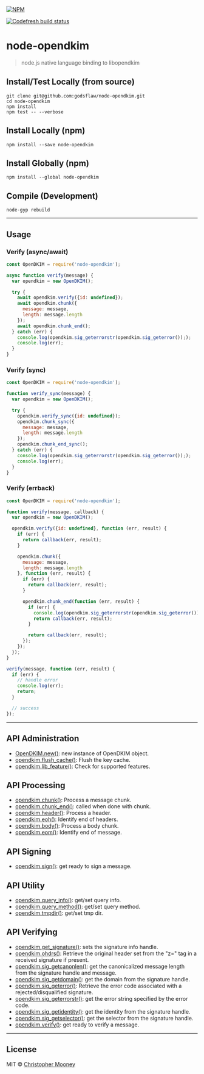 [![NPM][npm-img]][npm-url]

[![Codefresh build status][cf-img]][cf-url]

# node-opendkim

> node.js native language binding to libopendkim

## Install/Test Locally (from source)

```
git clone git@github.com:godsflaw/node-opendkim.git
cd node-opendkim
npm install
npm test -- --verbose

```

## Install Locally (npm)

```
npm install --save node-opendkim
```

## Install Globally (npm)

```
npm install --global node-opendkim
```

## Compile (Development)

```
node-gyp rebuild

```

---

## Usage

### Verify (async/await)

```js
const OpenDKIM = require('node-opendkim');

async function verify(message) {
  var opendkim = new OpenDKIM();

  try {
    await opendkim.verify({id: undefined});
    await opendkim.chunk({
      message: message,
      length: message.length
    });
    await opendkim.chunk_end();
  } catch (err) {
    console.log(opendkim.sig_geterrorstr(opendkim.sig_geterror()););
    console.log(err);
  }
}
```

### Verify (sync)

```js
const OpenDKIM = require('node-opendkim');

function verify_sync(message) {
  var opendkim = new OpenDKIM();

  try {
    opendkim.verify_sync({id: undefined});
    opendkim.chunk_sync({
      message: message,
      length: message.length
    });
    opendkim.chunk_end_sync();
  } catch (err) {
    console.log(opendkim.sig_geterrorstr(opendkim.sig_geterror()););
    console.log(err);
  }
}
```

### Verify (errback)

```js
const OpenDKIM = require('node-opendkim');

function verify(message, callback) {
  var opendkim = new OpenDKIM();

  opendkim.verify({id: undefined}, function (err, result) {
    if (err) {
      return callback(err, result);
    }

    opendkim.chunk({
      message: message,
      length: message.length
    }, function (err, result) {
      if (err) {
        return callback(err, result);
      }

      opendkim.chunk_end(function (err, result) {
        if (err) {
          console.log(opendkim.sig_geterrorstr(opendkim.sig_geterror()););
          return callback(err, result);
        }

        return callback(err, result);
      });
    });
  });
}

verify(message, function (err, result) {
  if (err) {
    // handle error
    console.log(err);
    return;
  }

  // success
});
```

---

## API Administration
* [OpenDKIM.new()](https://github.com/godsflaw/node-opendkim/wiki/OpenDKIM.new()): new instance of OpenDKIM object.
* [opendkim.flush_cache()](https://github.com/godsflaw/node-opendkim/wiki/opendkim.flush_cache()): Flush the key cache.
* [opendkim.lib_feature()](https://github.com/godsflaw/node-opendkim/wiki/opendkim.lib_feature()): Check for supported features.

## API Processing
* [opendkim.chunk()](https://github.com/godsflaw/node-opendkim/wiki/opendkim.chunk()): Process a message chunk.
* [opendkim.chunk_end()](https://github.com/godsflaw/node-opendkim/wiki/opendkim.chunk_end()): called when done with chunk.
* [opendkim.header()](https://github.com/godsflaw/node-opendkim/wiki/opendkim.header()): Process a header.
* [opendkim.eoh()](https://github.com/godsflaw/node-opendkim/wiki/opendkim.eoh()): Identify end of headers.
* [opendkim.body()](https://github.com/godsflaw/node-opendkim/wiki/opendkim.body()): Process a body chunk.
* [opendkim.eom()](https://github.com/godsflaw/node-opendkim/wiki/opendkim.eom()): Identify end of message.

## API Signing
* [opendkim.sign()](https://github.com/godsflaw/node-opendkim/wiki/opendkim.sign()): get ready to sign a message.

## API Utility
* [opendkim.query_info()](https://github.com/godsflaw/node-opendkim/wiki/opendkim.query_info()): get/set query info.
* [opendkim.query_method()](https://github.com/godsflaw/node-opendkim/wiki/opendkim.query_method()): get/set query method.
* [opendkim.tmpdir()](https://github.com/godsflaw/node-opendkim/wiki/opendkim.tmpdir()): get/set tmp dir.

## API Verifying
* [opendkim.get_signature()](https://github.com/godsflaw/node-opendkim/wiki/opendkim.get_signature()): sets the signature info handle.
* [opendkim.ohdrs()](https://github.com/godsflaw/node-opendkim/wiki/opendkim.ohdrs()): Retrieve the original header set from the "z=" tag in a received signature if present.
* [opendkim.sig_getcanonlen()](https://github.com/godsflaw/node-opendkim/wiki/opendkim.sig_getcanonlen()): get the canonicalized message length from the signature handle and message.
* [opendkim.sig_getdomain()](https://github.com/godsflaw/node-opendkim/wiki/opendkim.sig_getdomain()): get the domain from the signature handle.
* [opendkim.sig_geterror()](https://github.com/godsflaw/node-opendkim/wiki/opendkim.sig_geterror()): Retrieve the error code associated with a rejected/disqualified signature.
* [opendkim.sig_geterrorstr()](https://github.com/godsflaw/node-opendkim/wiki/opendkim.sig_geterrorstr()): get the error string specified by the error code.
* [opendkim.sig_getidentity()](https://github.com/godsflaw/node-opendkim/wiki/opendkim.sig_getidentity()): get the identity from the signature handle.
* [opendkim.sig_getselector()](https://github.com/godsflaw/node-opendkim/wiki/opendkim.sig_getselector()): get the selector from the signature handle.
* [opendkim.verify()](https://github.com/godsflaw/node-opendkim/wiki/opendkim.verify()): get ready to verify a message.

---

## License

MIT © [Christopher Mooney](https://github.com/godsflaw)

[cf-img]: https://g.codefresh.io/api/badges/build?repoOwner=godsflaw&repoName=node-opendkim&branch=dev&pipelineName=node-opendkim&accountName=godsflaw&type=cf-1
[cf-url]: https://g.codefresh.io/repositories/godsflaw/node-opendkim/builds?filter=trigger:build;branch:dev;service:59d2a742525f1c000154fbe8~node-opendkim
[npm-img]: https://nodei.co/npm/node-opendkim.png
[npm-url]: https://www.npmjs.com/package/node-opendkim
